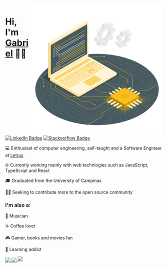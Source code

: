 <img src="./.github/CPU.svg" width="420px" height="420px"  align='right' />

<h1>Hi, I'm <a href="https://www.linkedin.com/in/gabrielsanttana" target="_blank">Gabriel</a> 👋🏽</h1>

[![LinkedIn Badge](https://img.shields.io/badge/-LinkedIn-blue?style=flat-square&logo=Linkedin&logoColor=white&link=https://www.linkedin.com/in/gabrielsanttana/)](https://www.linkedin.com/in/gabrielsanttana/)
[![Stackverflow Badge](https://img.shields.io/badge/Stack%20Overflow-FE7A16?style=flat-square&logo=stack%20overflow&logoColor=fff)](https://stackoverflow.com/users/12422017/gabriel-santana)

<p>💻 Enthusiast of computer engineering, self-taught and a Software Engineer at <a href="https://www.letrus.com" target="_blank">Letrus</a></p>

<p>🌐 Currently working mainly with web technlogies such as JavaScript, TypeScript and React</p>

<p>🎓 Graduated from the University of Campinas</p>

<p>🤝🏽 Seeking to contribute more to the open source community</p>

### I'm also a:

🎸 Musician

☕ Coffee lover

🎮 Gamer, books and movies fan

🧠 Learning addict

<a href="https://github.com/gabrielsanttana/github-readme-stats">
  <img align="center" src="https://github-readme-stats.vercel.app/api?username=gabrielsanttana&show_icons=true&include_all_commits=true&count_private=true&hide_border=true&theme=dracula" />
</a>
<a href="https://github.com/gabrielsanttana/">
  <img align="center" src="https://github-readme-stats.vercel.app/api/top-langs/?username=gabrielsanttana&layout=compact&langs_count=8&hide_border=true&hide=php,css, html,scss&theme=dracula" />
</a>

<img src="https://github-readme-streak-stats.herokuapp.com/?user=gabrielsanttana&hide_border=true&theme=dracula" />
